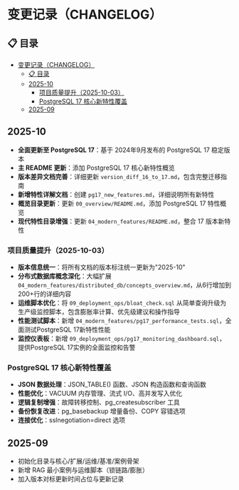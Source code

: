 # 变更记录（CHANGELOG）

## 📋 目录

- [变更记录（CHANGELOG）](#变更记录changelog)
  - [📋 目录](#-目录)
  - [2025-10](#2025-10)
    - [项目质量提升（2025-10-03）](#项目质量提升2025-10-03)
    - [PostgreSQL 17 核心新特性覆盖](#postgresql-17-核心新特性覆盖)
  - [2025-09](#2025-09)

## 2025-10

- **全面更新至 PostgreSQL 17**：基于 2024年9月发布的 PostgreSQL 17 稳定版本
- **主 README 更新**：添加 PostgreSQL 17 核心新特性概览
- **版本差异文档完善**：详细更新 `version_diff_16_to_17.md`，包含完整迁移指南
- **新增特性详解文档**：创建 `pg17_new_features.md`，详细说明所有新特性
- **概览目录更新**：更新 `00_overview/README.md`，添加 PostgreSQL 17 特性概览
- **现代特性目录增强**：更新 `04_modern_features/README.md`，整合 17 版本新特性

### 项目质量提升（2025-10-03）

- **版本信息统一**：将所有文档的版本标注统一更新为"2025-10"
- **分布式数据库概念深化**：大幅扩展 `04_modern_features/distributed_db/concepts_overview.md`，从6行增加到200+行的详细内容
- **运维脚本优化**：将 `09_deployment_ops/bloat_check.sql` 从简单查询升级为生产级监控脚本，包含膨胀率计算、优先级建议和操作指导
- **性能测试脚本**：新增 `04_modern_features/pg17_performance_tests.sql`，全面测试PostgreSQL 17新特性性能
- **监控仪表板**：新增 `09_deployment_ops/pg17_monitoring_dashboard.sql`，提供PostgreSQL 17实例的全面监控和告警

### PostgreSQL 17 核心新特性覆盖

- **JSON 数据处理**：JSON_TABLE() 函数、JSON 构造函数和查询函数
- **性能优化**：VACUUM 内存管理、流式 I/O、高并发写入优化
- **逻辑复制增强**：故障转移控制、pg_createsubscriber 工具
- **备份恢复改进**：pg_basebackup 增量备份、COPY 容错选项
- **连接优化**：sslnegotiation=direct 选项

## 2025-09

- 初始化目录与核心/扩展/运维/基准/案例骨架
- 新增 RAG 最小案例与运维脚本（锁链路/膨胀）
- 加入版本对标更新时间占位与更新记录

